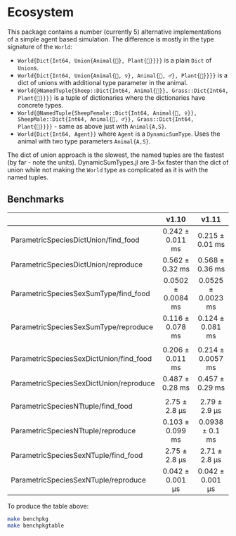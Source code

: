 # Ecosystem

This package contains a number (currently 5) alternative implementations of a
simple agent based simulation. The difference is mostly in the type signature of the `World`:

- `World{Dict{Int64, Union{Animal{🐑}, Plant{🌿}}}}` is a plain `Dict` of `Union`s.
- `World{Dict{Int64, Union{Animal{🐑, ♀}, Animal{🐑, ♂}, Plant{🌿}}}}` is a dict of unions with additional type parameter in the animal.
- `World{@NamedTuple{Sheep::Dict{Int64, Animal{🐑}}, Grass::Dict{Int64, Plant{🌿}}}}` is a tuple of dictionaries where the dictionaries have concrete types.
- `World{@NamedTuple{SheepFemale::Dict{Int64, Animal{🐑, ♀}}, SheepMale::Dict{Int64, Animal{🐑, ♂}}, Grass::Dict{Int64, Plant{🌿}}}}` - same as above just with `Animal{A,S}`.
- `World{Dict{Int64, Agent}}` where `Agent` is a `DynamicSumType`. Uses the animal with two type parameters `Animal{A,S}`.

The dict of union approach is the slowest, the named tuples are the fastest (by
far - note the units). DynamicSumTypes.jl are 3-5x faster than the dict of union
while not making the `World` type as complicated as it is with the named tuples.

## Benchmarks

|                                         | v1.10              | v1.11              |
|:----------------------------------------|:------------------:|:------------------:|
| ParametricSpeciesDictUnion/find_food    | 0.242 ± 0.011 ms   | 0.215 ± 0.01 ms    |
| ParametricSpeciesDictUnion/reproduce    | 0.562 ± 0.32 ms    | 0.568 ± 0.36 ms    |
| ParametricSpeciesSexSumType/find_food   | 0.0502 ± 0.0084 ms | 0.0525 ± 0.0023 ms |
| ParametricSpeciesSexSumType/reproduce   | 0.116 ± 0.078 ms   | 0.124 ± 0.081 ms   |
|                                         |                    |                    |
| ParametricSpeciesSexDictUnion/find_food | 0.206 ± 0.011 ms   | 0.214 ± 0.0057 ms  |
| ParametricSpeciesSexDictUnion/reproduce | 0.487 ± 0.28 ms    | 0.457 ± 0.29 ms    |
|                                         |                    |                    |
| ParametricSpeciesNTtuple/find_food      | 2.75 ± 2.8 μs      | 2.79 ± 2.9 μs      |
| ParametricSpeciesNTtuple/reproduce      | 0.103 ± 0.099 ms   | 0.0938 ± 0.1 ms    |
| ParametricSpeciesSexNTuple/find_food    | 2.75 ± 2.8 μs      | 2.71 ± 2.8 μs      |
| ParametricSpeciesSexNTuple/reproduce    | 0.042 ± 0.001 μs   | 0.042 ± 0.001 μs   |



To produce the table above:

```bash
make benchpkg
make benchpkgtable
```
